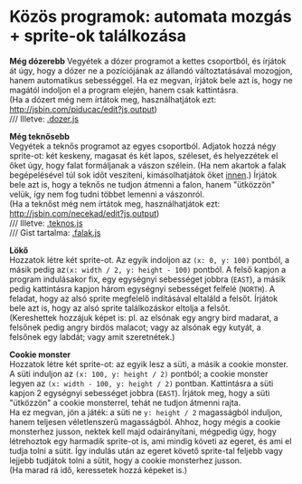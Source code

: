 # Közös programok: automata mozgás + sprite-ok találkozása

__Még dózerebb__
Vegyétek a dózer programot a kettes csoportból, és írjátok át úgy, hogy a dózer ne a pozíciójának az állandó változtatásával mozogjon, hanem automatikus sebességgel. Ha ez megvan, írjátok bele azt is, hogy ne magától indoljon el a program elején, hanem csak kattintásra.  
(Ha a dózert még nem írtátok meg, használhatjátok ezt: http://jsbin.com/piducac/edit?js,output)  
/// Illetve: [.dozer.js](.dozer.js)  

__Még teknősebb__  
Vegyétek a teknős programot az egyes csoportból. Adjatok hozzá négy sprite-ot: két keskeny, magasat és két lapos, széleset, és helyezzétek el őket úgy, hogy falat formáljanak a vászon szélein. (Ha nem akartok a falak begépelésével túl sok időt veszíteni, kimásolhatjátok őket [innen](https://gist.github.com/endreymarcell/8a4721de5ae93ba81742896aa286001f).) Írjátok bele azt is, hogy a teknős ne tudjon átmenni a falon, hanem "ütközzön" velük, így nem fog tudni többet lemenni a vászonról.  
(Ha a teknőst még nem írtátok meg, használhatjátok ezt: http://jsbin.com/necekad/edit?js,output)  
/// Illetve: [.teknos.js](.teknos.js)  
/// Gist tartalma: [.falak.js](.falak.js)  

__Lökő__  
Hozzatok létre két sprite-ot. Az egyik indoljon az `(x: 0, y: 100)` pontból, a másik pedig az`(x: width / 2, y: height - 100)` pontból. A felső kapjon a program indulásakor fix, egy egységnyi sebességet jobbra (`EAST`), a másik pedig kattintásra kapjon három egységnyi sebességet felfelé (`NORTH`). A feladat, hogy az alsó sprite megfelelő indításával eltaláld a felsőt. Írjátok bele azt is, hogy az alsó sprite találkozáskor eltolja a felsőt.  
(Kereshettek hozzájuk képet is: pl. az elsónak egy angry bird madarat, a felsőnek pedig angry birdös malacot; vagy az alsónak egy kutyát, a felsőnek egy labdát; vagy amit szeretnétek.)  

__Cookie monster__  
Hozzatok létre két sprite-ot: az egyik lesz a süti, a másik a cookie monster. A süti induljon az `(x: 100, y: height / 2)` pontból; a cookie monster legyen az `(x: width - 100, y: height / 2)` pontban. Kattintásra a süti kapjon 2 egységnyi sebességet jobbra (`EAST`). Írjátok meg, hogy a süti "ütközzön" a cookie monsterrel, tehát ne tudjon átmenni rajta.  
Ha ez megvan, jön a játék: a süti ne `y: height / 2` magasságból induljon, hanem teljesen véletlenszerű magasságból. Ahhoz, hogy mégis a cookie monsterhez jusson, nektek kell majd odairányítani, mégpedig úgy, hogy létrehoztok egy harmadik sprite-ot is, ami mindig követi az egeret, és ami el tudja tolni a sütit. Így indulás után az egeret követő sprite-tal feljebb vagy lejjebb tudjátok tolni a sütit, hogy a cookie monsterhez jusson.  
(Ha marad rá idő, keressetek hozzá képeket is.)  
